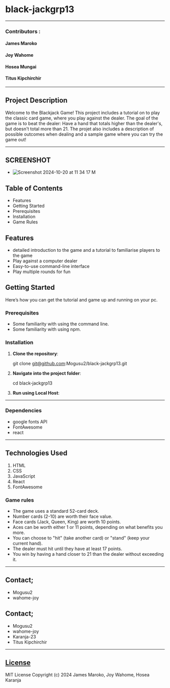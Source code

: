 # black-jackgrp13
*****
### Contributors : 
#### James Maroko
#### Joy Wahome
#### Hosea Mungai
#### Titus Kipchirchir

****
## Project Description
Welcome to the Blackjack Game! This project includes a tutorial on  to play the classic card game, where you play against the dealer. The goal of the game is to beat the dealer: Have a hand that totals higher than the dealer's, but doesn't total more than 21.
The projet also includes a description of possible outcomes when dealing and a sample game where you can try the game out!
******

## SCREENSHOT
- ![Screenshot 2024-10-20 at 11 34 17 M](https://raw.githubusercontent.com/karanja-23/Todo-Image1/refs/heads/main/blackjack.gif)
## Table of Contents
- Features
- Getting Started
- Prerequisites
- Installation
- Game Rules

## Features
- detailed introduction to the game and a tutorial to familiarise players to the game
- Play against a computer dealer
- Easy-to-use command-line interface
- Play multiple rounds for fun

## Getting Started

Here’s how you can get the tutorial and game up and running on your pc.

### Prerequisites
- Some familiarity with using the command line.
- Some familiarity with using npm.

### Installation
1. **Clone the repository**:

   git clone git@github.com:Mogusu2/black-jackgrp13.git

2. **Navigate into the project folder**:

   cd black-jackgrp13

3. **Run using Local Host**:
*****
### Dependencies
- google fonts API
- FontAwesome
- react

*****
## Technologies Used
1. HTML
2. CSS
3. JavaScript
4. React
5. FontAwesome

### Game rules
- The game uses a standard 52-card deck.
- Number cards (2-10) are worth their face value.
- Face cards (Jack, Queen, King) are worth 10 points.
- Aces can be worth either 1 or 11 points, depending on what benefits you more.
- You can choose to "hit" (take another card) or "stand" (keep your current hand).
- The dealer must hit until they have at least 17 points.
- You win by having a hand closer to 21 than the dealer without exceeding it.

*****
## Contact;
* Mogusu2
* wahome-joy

## Contact;
* Mogusu2
* wahome-joy
* Karanja-23
* Titus Kipchirchir

*****
## [License](LICENSE)
MIT License
Copyright (c) 2024 James Maroko, Joy Wahome, Hosea Karanja
